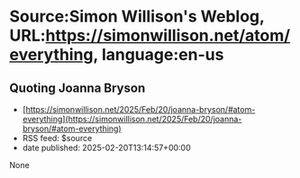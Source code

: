 # Source:Simon Willison's Weblog, URL:https://simonwillison.net/atom/everything, language:en-us

## Quoting Joanna Bryson
 - [https://simonwillison.net/2025/Feb/20/joanna-bryson/#atom-everything](https://simonwillison.net/2025/Feb/20/joanna-bryson/#atom-everything)
 - RSS feed: $source
 - date published: 2025-02-20T13:14:57+00:00

None

